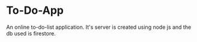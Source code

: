 # To-Do-App
An online to-do-list application. It's server is created using node js and the db used is firestore.
